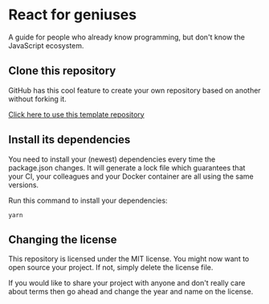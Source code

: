 # React for geniuses

A guide for people who already know programming, but don't know the JavaScript ecosystem.

## Clone this repository

GitHub has this cool feature to create your own repository based on another without forking it.

[Click here to use this template repository](https://github.com/rijx/react-for-geniuses/generate)

## Install its dependencies

You need to install your (newest) dependencies every time the package.json changes. It will generate a lock file which guarantees that your CI, your colleagues and your Docker container are all using the same versions.

Run this command to install your dependencies:

```
yarn
```

## Changing the license

This repository is licensed under the MIT license. You might now want to open source your project. If not, simply delete the license file.

If you would like to share your project with anyone and don't really care about terms then go ahead and change the year and name on the license.
